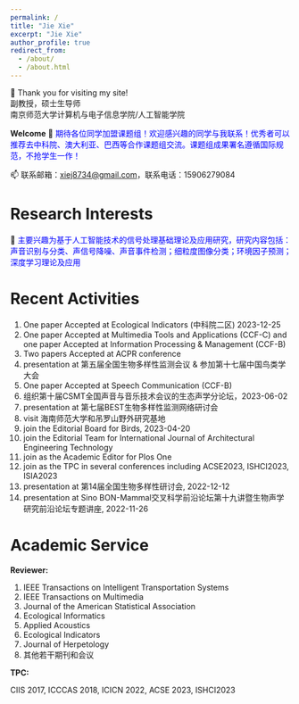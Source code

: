 ```yaml
---
permalink: /
title: "Jie Xie"
excerpt: "Jie Xie"
author_profile: true
redirect_from: 
  - /about/
  - /about.html
---
```



👋 Thank you for visiting my site! 
<br> 副教授，硕士生导师 <br>
南京师范大学计算机与电子信息学院/人工智能学院

**Welcome**
👀 <span style="color:blue"> 期待各位同学加盟课题组！欢迎感兴趣的同学与我联系！优秀者可以推荐去中科院、澳大利亚、巴西等合作课题组交流。课题组成果署名遵循国际规范，不抢学生一作！</span> 

📫 联系邮箱：xiej8734@gmail.com，联系电话：15906279084

**Research Interests**
======
🌱 <span style="color:blue">主要兴趣为基于人工智能技术的信号处理基础理论及应用研究，研究内容包括：声音识别与分类、声信号降噪、声音事件检测；细粒度图像分类；环境因子预测；深度学习理论及应用</span> 

**Recent Activities**
======
01. One paper Accepted at Ecological Indicators (中科院二区) 2023-12-25
02. One paper Accepted at Multimedia Tools and Applications (CCF-C) and one paper Accepted at Information Processing & Management (CCF-B)
03. Two papers Accepted at ACPR conference
04. presentation at 第五届全国生物多样性监测会议 & 参加第十七届中国鸟类学大会
05. One paper Accepted at Speech Communication (CCF-B)
06. 组织第十届CSMT全国声音与音乐技术会议的生态声学分论坛，2023-06-02
07. presentation at 第七届BEST生物多样性监测网络研讨会
08. visit 海南师范大学和吊罗山野外研究基地
09. join the Editorial Board for Birds, 2023-04-20
10. join the Editorial Team for International Journal of Architectural Engineering Technology
11. join as the Academic Editor for Plos One
12. join as the TPC in several conferences including ACSE2023, ISHCI2023, ISIA2023
13. presentation at 第14届全国生物多样性研讨会, 2022-12-12
14. presentation at Sino BON-Mammal交叉科学前沿论坛第十九讲暨生物声学研究前沿论坛专题讲座, 2022-11-26


**Academic Service**
======
<span style="font-weight:bold">Reviewer: </span>
01. IEEE Transactions on Intelligent Transportation Systems
02. IEEE Transactions on Multimedia
03. Journal of the American Statistical Association
04. Ecological Informatics
05. Applied Acoustics
06. Ecological Indicators
07. Journal of Herpetology
08. 其他若干期刊和会议

<span style="font-weight:bold">TPC: </span>

CIIS 2017, ICCCAS 2018, ICICN 2022, ACSE 2023, ISHCI2023





